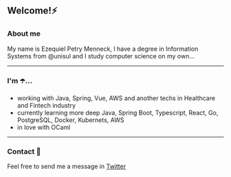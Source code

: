 <h2>Welcome!⚡</h2>

### About me

My name is Ezequiel Petry Menneck, I have a degree in Information Systems from @unisul and I study computer science on my own...

***

### I'm ☂️...

- working with Java, Spring, Vue, AWS and another techs in Healthcare and Fintech industry
- currently learning more deep Java, Spring Boot, Typescript, React, Go, PostgreSQL, Docker, Kubernets, AWS
- in love with OCaml

***

### Contact 💬

Feel free to send me a message in [Twitter](https://twitter.com/_menneck)
